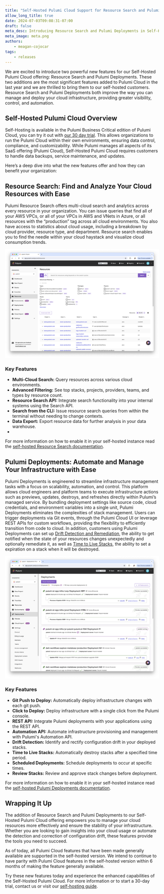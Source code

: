 ```yaml
---
title: "Self-Hosted Pulumi Cloud Support for Resource Search and Pulumi Deployments"
allow_long_title: true
date: 2024-07-03T09:08:31-07:00
draft: false
meta_desc: Introducing Resource Search and Pulumi Deployments in Self-Hosted Pulumi Cloud for enhanced management and deployment of cloud infrastructure.
meta_image: meta.png
authors:
    - meagan-cojocar
tags:
    - releases
---
```


We are excited to introduce two powerful new features for our Self-Hosted Pulumi Cloud offering: Resource Search and Pulumi Deployments. These two additions are the most significant features added to Pulumi Cloud in the last year and we are thrilled to bring them to our self-hosted customers. Resource Search and Pulumi Deployments both improve the way you can manage and deploy your cloud infrastructure, providing greater visibility, control, and automation.

## Self-Hosted Pulumi Cloud Overview

Self-Hosting is available in the Pulumi Business Critical edition of Pulumi Cloud, you can try it out with [our 30 day trial](/product/self-hosted). This allows organizations to run the Pulumi Cloud within their own environments, ensuring data control, compliance, and customizability. While Pulumi manages all aspects of its SaaS offering (Pulumi Cloud), Self-Hosted Pulumi Cloud requires customers to handle data backups, service maintenance, and updates.

Here’s a deep dive into what the new features offer and how they can benefit your organization:

## Resource Search: Find and Analyze Your Cloud Resources with Ease

Pulumi Resource Search offers multi-cloud search and analytics across every resource in your organization. You can issue queries that find all of your AWS VPCs, or all of your VPCs in AWS and VNets in Azure, or all resources with the “production” tag across all cloud environments. You also have access to statistics about cloud usage, including a breakdown by cloud provider, resource type, and department. Resource search enables you to find the needle within your cloud haystack and visualize cloud consumption trends.

![resource search UI](search.png)

### Key Features

- **Multi-Cloud Search:** Query resources across various cloud environments.
- **Advanced Filtering:** See top stacks, projects, providers, teams, and types by resource count.
- **Resource Search API:** Integrate search functionality into your internal systems using the Search API.
- **Search from the CLI:** Issue resource search queries from within the terminal without needing to change contexts.
- **Data Export:** Export resource data for further analysis in your data warehouse.
- 
For more information on how to enable it in your self-hosted instance read the [self-hosted Resource Search documentation](/docs/pulumi-cloud/self-hosted/components/api/#search).

## Pulumi Deployments: Automate and Manage Your Infrastructure with Ease

Pulumi Deployments is engineered to streamline infrastructure management tasks with a focus on scalability, automation, and control. This platform allows cloud engineers and platform teams to execute infrastructure actions such as previews, updates, destroys, and refreshes directly within Pulumi’s managed service. By bundling deployment settings like source code, cloud credentials, and environment variables into a single unit, Pulumi Deployments eliminates the complexities of stack management. Users can trigger deployments via Git events, through the Pulumi Cloud UI or leverage REST APIs for custom workflows, providing the flexibility to efficiently transition from code to cloud. In addition, customers using Pulumi Deployments can set up [Drift Detection and Remediation](/docs/pulumi-cloud/deployments/drift), the ability to get notified when the state of your resources changes unexpectedly and optionally remediate it, as well as [Time to Live Stacks](/docs/pulumi-cloud/deployments/ttl), the ability to set a expiration on a stack when it will be destroyed.

![Deployments UI](deploy.png)

### Key Features

- **Git Push to Deploy:** Automatically deploy infrastructure changes with each git push.
- **Click to Deploy:** Deploy infrastructure with a single click from the Pulumi console.
- **REST API:** Integrate Pulumi deployments with your applications using the REST API.
- **Automation API:** Automate infrastructure provisioning and management with Pulumi's Automation API.
- **Drift Detection:** Identify and rectify configuration drift in your deployed stacks.
- **Time to Live Stacks:** Automatically destroy stacks after a specified time period.
- **Scheduled Deployments:** Schedule deployments to occur at specific times.
- **Review Stacks:** Review and approve stack changes before deployment.

For more information on how to enable it in your self-hosted instance read the [self-hosted Pulumi Deployments documentation](/docs/pulumi-cloud/self-hosted/components/api/#deployments).

## Wrapping It Up

The addition of Resource Search and Pulumi Deployments to our Self-Hosted Pulumi Cloud offering empowers you to manage your cloud resources more effectively and ensure the stability of your infrastructure. Whether you are looking to gain insights into your cloud usage or automate the detection and correction of configuration drift, these features provide the tools you need to succeed.

As of today, all Pulumi Cloud features that have been made generally available are supported in the self-hosted version. We intend to continue to have parity with Pulumi Cloud features in the self-hosted version within 6 months of making the feature generally available.

Try these new features today and experience the enhanced capabilities of the Self-Hosted Pulumi Cloud. For more information or to start a 30-day trial, contact us or visit our [self-hosting guide](https://www.pulumi.com/docs/guides/self-hosting/).
